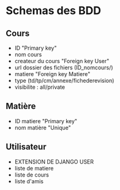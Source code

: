 # Schemas des BDD

## Cours

* ID "Primary key"
* nom cours
* createur du cours "Foreign key User"
* url dossier des fichiers (ID_nomcours/)
* matiere "Foreign key Matiere"
* type (td/tp/cm/annexe/fichederevision)
* visibilite : all/private

## Matière

* ID matiere "Primary key"
* nom matière "Unique"

## Utilisateur

* EXTENSION DE DJANGO USER
* liste de matiere
* liste de cours
* liste d'amis
